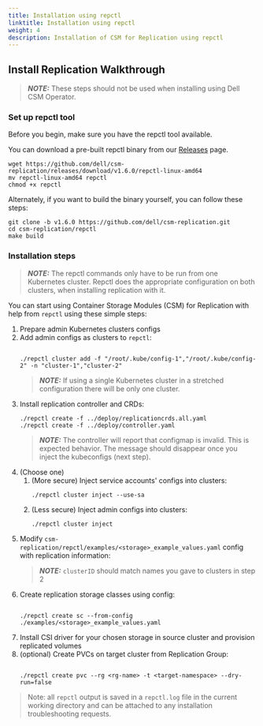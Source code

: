 ```yaml
---
title: Installation using repctl
linktitle: Installation using repctl
weight: 4
description: Installation of CSM for Replication using repctl
---
```


## Install Replication Walkthrough
> **_NOTE:_**  These steps should not be used when installing using Dell CSM Operator.

### Set up repctl tool
Before you begin, make sure you have the repctl tool available.

You can download a pre-built repctl binary from our [Releases](https://github.com/dell/csm-replication/releases) page.
```shell
wget https://github.com/dell/csm-replication/releases/download/v1.6.0/repctl-linux-amd64
mv repctl-linux-amd64 repctl
chmod +x repctl
```

Alternately, if you want to build the binary yourself, you can follow these steps:
```shell
git clone -b v1.6.0 https://github.com/dell/csm-replication.git
cd csm-replication/repctl
make build
```

### Installation steps
> **_NOTE:_**  The repctl commands only have to be run from one Kubernetes cluster. Repctl does the appropriate configuration on both clusters, when installing replication with it.

You can start using Container Storage Modules (CSM) for Replication with help from `repctl` using these simple steps:

1. Prepare admin Kubernetes clusters configs
2. Add admin configs as clusters to `repctl`:
      ```shell

      ./repctl cluster add -f "/root/.kube/config-1","/root/.kube/config-2" -n "cluster-1","cluster-2"
      ```
   > **_NOTE:_**  If using a single Kubernetes cluster in a stretched configuration there will be only one cluster.
3. Install replication controller and CRDs:
      ```shell
      ./repctl create -f ../deploy/replicationcrds.all.yaml
      ./repctl create -f ../deploy/controller.yaml
      ```
   > **_NOTE:_**  The controller will report that configmap is invalid. This is expected behavior.
   > The message should disappear once you inject the kubeconfigs (next step).
4. (Choose one)
    1. (More secure) Inject service accounts' configs into clusters:
          ```shell
          ./repctl cluster inject --use-sa
          ```
    2. (Less secure) Inject admin configs into clusters:
          ```shell
          ./repctl cluster inject
          ```
5. Modify `csm-replication/repctl/examples/<storage>_example_values.yaml` config with replication information:
   > **_NOTE:_**  `clusterID` should match names you gave to clusters in step 2
6. Create replication storage classes using config:
      ```shell

      ./repctl create sc --from-config ./examples/<storage>_example_values.yaml
      ```
7. Install CSI driver for your chosen storage in source cluster and provision replicated volumes
8. (optional) Create PVCs on target cluster from Replication Group:
      ```shell
      
      ./repctl create pvc --rg <rg-name> -t <target-namespace> --dry-run=false
      ```


> Note: all `repctl` output is saved in a `repctl.log` file in the current working directory and can be attached to any installation troubleshooting requests.
